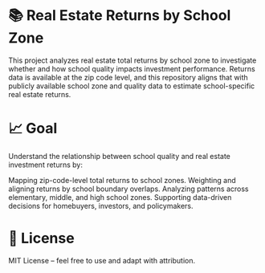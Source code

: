 # 📚 Real Estate Returns by School Zone

This project analyzes real estate total returns by school zone to investigate whether and how school quality impacts investment performance. Returns data is available at the zip code level, and this repository aligns that with publicly available school zone and quality data to estimate school-specific real estate returns.

# 📈 Goal

Understand the relationship between school quality and real estate investment returns by:

Mapping zip-code-level total returns to school zones.
Weighting and aligning returns by school boundary overlaps.
Analyzing patterns across elementary, middle, and high school zones.
Supporting data-driven decisions for homebuyers, investors, and policymakers.


# 📄 License

MIT License – feel free to use and adapt with attribution.


